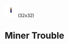 ![Character](https://github.com/Xquiset/Miner-Trouble/blob/master/Assets/Miner/sprite_miner0.png?raw=true)(32x32)
# Miner Trouble

